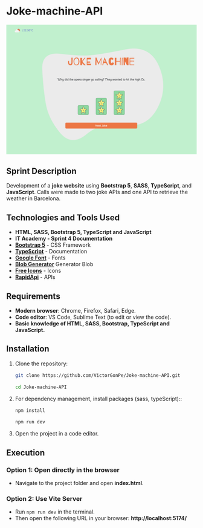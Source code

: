 # Joke-machine-API


![Preview](src/assets/img/previsualizacion.png "Joke Machine")

## Sprint Description

Development of a **joke website** using **Bootstrap 5**, **SASS**, **TypeScript**, and **JavaScript**. Calls were made to two joke APIs and one API to retrieve the weather in Barcelona.

## Technologies and Tools Used

- **HTML, SASS, Bootstrap 5, TypeScript and JavaScript**
- **IT Academy - Sprint 4 Documentation**
- **[Bootstrap 5](https://getbootstrap.com/)** - CSS Framework
- **[TypeScript](https://www.typescriptlang.org/es/docs/)** - Documentation
- **[Google Font](https://fonts.google.com/)** - Fonts
- **[Blob Generator](https://www.magicpattern.design/tools/blob-generator)** Generator Blob
- **[Free Icons](https://freeicons.io)** - Icons
- **[RapidApi](https://rapidapi.com/)** - APIs

## Requirements

- **Modern browser**: Chrome, Firefox, Safari, Edge.
- **Code editor**: VS Code, Sublime Text (to edit or view the code).
- **Basic knowledge of HTML, SASS, Bootstrap, TypeScript and JavaScript.**

## Installation

1. Clone the repository:

    ```bash
    git clone https://github.com/VictorGonPe/Joke-machine-API.git
    ```

    ```bash
    cd Joke-machine-API
    ```

2. For dependency management, install packages (sass, typeScript)::

    ```bash
    npm install
    ```
     ```bash
    npm run dev
    ```

3. Open the project in a code editor.

## Execution

### **Option 1**: Open directly in the browser  
- Navigate to the project folder and open **index.html**.

### **Option 2**: Use Vite Server  
- Run `npm run dev` in the terminal.
- Then open the following URL in your browser: **http://localhost:5174/**

